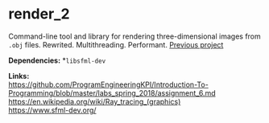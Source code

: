 # render_2

Command-line tool and library for rendering three-dimensional images from `.obj` files. Rewrited. Multithreading. Performant.
[Previous project](https://github.com/ProgramEngineeringKPI/assignment6-ambros-gordia)

**Dependencies:**
*`libsfml-dev`

**Links:**  
https://github.com/ProgramEngineeringKPI/Introduction-To-Programming/blob/master/labs_spring_2018/assignment_6.md  
https://en.wikipedia.org/wiki/Ray_tracing_(graphics)  
https://www.sfml-dev.org/  
